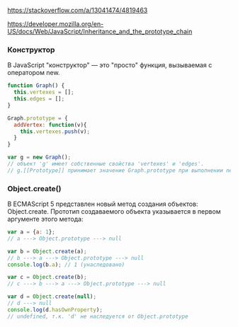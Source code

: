 https://stackoverflow.com/a/13041474/4819463

https://developer.mozilla.org/en-US/docs/Web/JavaScript/Inheritance_and_the_prototype_chain


### Конструктор

В JavaScript "конструктор" — это "просто" функция, вызываемая с оператором new.

```js
function Graph() {
  this.vertexes = [];
  this.edges = [];
}

Graph.prototype = {
  addVertex: function(v){
    this.vertexes.push(v);
  }
}

var g = new Graph();
// объект 'g' имеет собственные свойства 'vertexes' и 'edges'.
// g.[[Prototype]] принимает значение Graph.prototype при выполнении new Graph().
```


### Object.create()

В ECMAScript 5 представлен новый метод создания объектов: Object.create. Прототип создаваемого объекта указывается в первом аргументе этого метода:

```js
var a = {a: 1};
// a ---> Object.prototype ---> null

var b = Object.create(a);
// b ---> a ---> Object.prototype ---> null
console.log(b.a); // 1 (унаследовано)

var c = Object.create(b);
// c ---> b ---> a ---> Object.prototype ---> null

var d = Object.create(null);
// d ---> null
console.log(d.hasOwnProperty);
// undefined, т.к. 'd' не наследуется от Object.prototype
```
<!--stackedit_data:
eyJoaXN0b3J5IjpbLTE4MTYyMjM2NzBdfQ==
-->